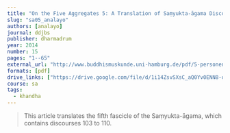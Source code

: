 ```yaml
---
title: "On the Five Aggregates 5: A Translation of Saṃyukta-āgama Discourses 103 to 110"
slug: "sa05_analayo"
authors: [analayo]
journal: ddjbs
publisher: dharmadrum
year: 2014
number: 15
pages: "1--65"
external_url: "http://www.buddhismuskunde.uni-hamburg.de/pdf/5-personen/analayo/translations/sa05.pdf"
formats: [pdf]
drive_links: ["https://drive.google.com/file/d/1i14ZsvSXsC_aQ0Yv0ENN8-qOh9OVW3Qa/view?usp=drivesdk"]
course: sa
tags:
  - khandha
---
```


> This article translates the fifth fascicle of the Saṃyukta-āgama, which contains discourses 103 to 110.
